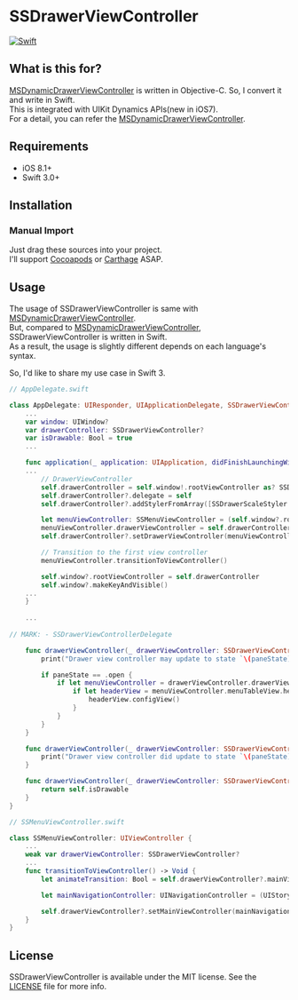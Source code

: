 # SSDrawerViewController

[![Swift](https://img.shields.io/badge/Swift-3.0%2B-orange.svg)](https://swift.org)

## What is this for?
[MSDynamicDrawerViewController](https://github.com/erichoracek/MSDynamicsDrawerViewController) is written in Objective-C.
So, I convert it and write in Swift.  
This is integrated with UIKit Dynamics APIs(new in iOS7).  
For a detail, you can refer the [MSDynamicDrawerViewController](https://github.com/erichoracek/MSDynamicsDrawerViewController).

## Requirements

* iOS 8.1+
* Swift 3.0+

## Installation

### Manual Import

Just drag these sources into your project.  
I'll support [Cocoapods]((https://github.com/CocoaPods/CocoaPods)) or [Carthage](https://github.com/Carthage/Carthage) ASAP.

## Usage

The usage of SSDrawerViewController is same with [MSDynamicDrawerViewController](https://github.com/erichoracek/MSDynamicsDrawerViewController).  
But, compared to [MSDynamicDrawerViewController](https://github.com/erichoracek/MSDynamicsDrawerViewController), SSDrawerViewController is written in Swift.  
As a result, the usage is slightly different depends on each language's syntax.

So, I'd like to share my use case in Swift 3.

```swift
// AppDelegate.swift

class AppDelegate: UIResponder, UIApplicationDelegate, SSDrawerViewControllerDelegate {
    ...
    var window: UIWindow?
    var drawerController: SSDrawerViewController?
    var isDrawable: Bool = true
    ...

    func application(_ application: UIApplication, didFinishLaunchingWithOptions launchOptions: [UIApplicationLaunchOptionsKey: Any]?) -> Bool {
    ...
        // DrawerViewController
        self.drawerController = self.window!.rootViewController as? SSDrawerViewController
        self.drawerController?.delegate = self
        self.drawerController?.addStylerFromArray([SSDrawerScaleStyler.styler(), SSDrawerFadeStyler.styler(), SSDrawerShadowStyler.styler()], forDirection: SSDrawerDirection.Left)

        let menuViewController: SSMenuViewController = (self.window?.rootViewController?.storyboard?.instantiateViewController(withIdentifier: "MenuViewController") as? SSMenuViewController)!
        menuViewController.drawerViewController = self.drawerController
        self.drawerController?.setDrawerViewController(menuViewController, forDirection: SSDrawerDirection.Left)

        // Transition to the first view controller
        menuViewController.transitionToViewController()

        self.window?.rootViewController = self.drawerController
        self.window?.makeKeyAndVisible()
    ...
    }
    
    ...
    
// MARK: - SSDrawerViewControllerDelegate

    func drawerViewController(_ drawerViewController: SSDrawerViewController, mayUpdateToPaneState paneState: SSDrawerMainState, forDirection direction: SSDrawerDirection) {
        print("Drawer view controller may update to state `\(paneState)` for direction `\(direction)`")

        if paneState == .open {
            if let menuViewController = drawerViewController.drawerViewController as? SSMenuViewController {
                if let headerView = menuViewController.menuTableView.headerView(forSection: 0) as? SSMenuHeadView {
                    headerView.configView()
                }
            }
        }
    }

    func drawerViewController(_ drawerViewController: SSDrawerViewController, didUpdateToPaneState paneState: SSDrawerMainState, forDirection direction: SSDrawerDirection) {
        print("Drawer view controller did update to state `\(paneState)` for direction `\(direction)`")
    }

    func drawerViewController(_ drawerViewController: SSDrawerViewController, shouldBeginPanePan panGestureRecognizer: UIPanGestureRecognizer) -> Bool {
        return self.isDrawable
    }
}
```

```swift
// SSMenuViewController.swift

class SSMenuViewController: UIViewController {
    ...
    weak var drawerViewController: SSDrawerViewController?
    ...
    func transitionToViewController() -> Void {
        let animateTransition: Bool = self.drawerViewController?.mainViewController != nil

        let mainNavigationController: UINavigationController = (UIStoryboard(name: "Main", bundle: nil).instantiateViewController(withIdentifier: "MasterNavigationController") as? UINavigationController)!

        self.drawerViewController?.setMainViewController(mainNavigationController, animated: animateTransition, completion: nil)
    }
}
```

## License

SSDrawerViewController is available under the MIT license. See the [LICENSE](LICENSE) file for more info.
